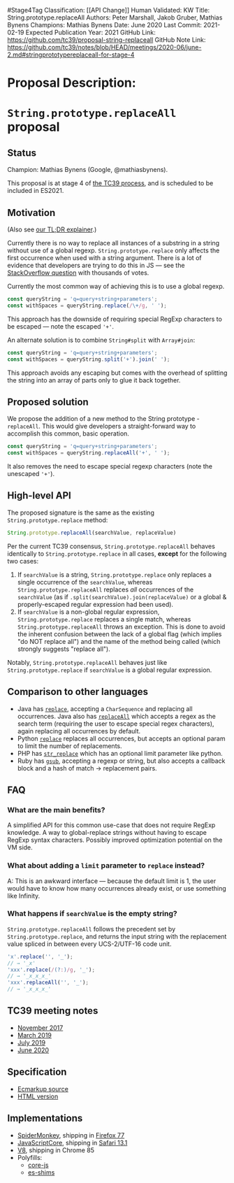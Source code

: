 #Stage4Tag
Classification: [[API Change]]
Human Validated: KW
Title: String.prototype.replaceAll
Authors: Peter Marshall, Jakob Gruber, Mathias Bynens
Champions: Mathias Bynens
Date: June 2020
Last Commit: 2021-02-19
Expected Publication Year: 2021
GitHub Link: https://github.com/tc39/proposal-string-replaceall
GitHub Note Link: https://github.com/tc39/notes/blob/HEAD/meetings/2020-06/june-2.md#stringprototypereplaceall-for-stage-4

# Proposal Description:
# `String.prototype.replaceAll` proposal

## Status

Champion: Mathias Bynens (Google, @mathiasbynens).

This proposal is at stage 4 of [the TC39 process](https://tc39.es/process-document/), and is scheduled to be included in ES2021.

## Motivation

(Also see [our TL;DR explainer](https://v8.dev/features/string-replaceall).)

Currently there is no way to replace all instances of a substring in a string without use of a global regexp.
`String.prototype.replace` only affects the first occurrence when used with a string argument. There is a lot of evidence that developers are trying to do this in JS — see the [StackOverflow question](https://stackoverflow.com/q/1144783/96656) with thousands of votes.

Currently the most common way of achieving this is to use a global regexp.

```js
const queryString = 'q=query+string+parameters';
const withSpaces = queryString.replace(/\+/g, ' ');
```

This approach has the downside of requiring special RegExp characters to be escaped — note the escaped `'+'`.

An alternate solution is to combine `String#split` with `Array#join`:

```js
const queryString = 'q=query+string+parameters';
const withSpaces = queryString.split('+').join(' ');
```

This approach avoids any escaping but comes with the overhead of splitting the string into an array of parts only to glue it back together.

## Proposed solution

We propose the addition of a new method to the String prototype - `replaceAll`. This would give developers a straight-forward way to accomplish this common, basic operation.

```js
const queryString = 'q=query+string+parameters';
const withSpaces = queryString.replaceAll('+', ' ');
```

It also removes the need to escape special regexp characters (note the unescaped `'+'`).

## High-level API

The proposed signature is the same as the existing `String.prototype.replace` method:

```js
String.prototype.replaceAll(searchValue, replaceValue)
```

Per the current TC39 consensus, `String.prototype.replaceAll` behaves identically to `String.prototype.replace` in all cases, **except** for the following two cases:

1. If `searchValue` is a string, `String.prototype.replace` only replaces a single occurrence of the `searchValue`, whereas `String.prototype.replaceAll` replaces *all* occurrences of the `searchValue` (as if `.split(searchValue).join(replaceValue)` or a global & properly-escaped regular expression had been used).
1. If `searchValue` is a non-global regular expression, `String.prototype.replace` replaces a single match, whereas `String.prototype.replaceAll` throws an exception. This is done to avoid the inherent confusion between the lack of a global flag (which implies "do NOT replace all") and the name of the method being called (which strongly suggests "replace all").

Notably, `String.prototype.replaceAll` behaves just like `String.prototype.replace` if `searchValue` is a global regular expression.

## Comparison to other languages

* Java has [`replace`](https://docs.oracle.com/javase/8/docs/api/java/lang/String.html#replace-java.lang.CharSequence-java.lang.CharSequence-), accepting a `CharSequence` and replacing all occurrences. Java also has [`replaceAll`](https://docs.oracle.com/javase/8/docs/api/java/lang/String.html#replaceAll-java.lang.String-java.lang.String-) which accepts a regex as the search term (requiring the user to escape special regex characters), again replacing all occurrences by default.
* Python [`replace`](https://www.tutorialspoint.com/python/string_replace.htm) replaces all occurrences, but accepts an optional param to limit the number of replacements.
* PHP has [`str_replace`](http://php.net/manual/en/function.str-replace.php) which has an optional limit parameter like python.
* Ruby has [`gsub`](https://ruby-doc.org/core/String.html#method-i-gsub), accepting a regexp or string, but also accepts a callback block and a hash of match -> replacement pairs.

## FAQ

### What are the main benefits?

A simplified API for this common use-case that does not require RegExp knowledge. A way to global-replace strings without having to escape RegExp syntax characters. Possibly improved optimization potential on the VM side.

### What about adding a `limit` parameter to `replace` instead?

A: This is an awkward interface — because the default limit is 1, the user would have to know how many occurrences already exist, or use something like Infinity.

### What happens if `searchValue` is the empty string?

`String.prototype.replaceAll` follows the precedent set by `String.prototype.replace`, and returns the input string with the replacement value spliced in between every UCS-2/UTF-16 code unit.

```js
'x'.replace('', '_');
// → '_x'
'xxx'.replace(/(?:)/g, '_');
// → '_x_x_x_'
'xxx'.replaceAll('', '_');
// → '_x_x_x_'
```

## TC39 meeting notes

- [November 2017](https://tc39.es/tc39-notes/2017-11_nov-28.html#10ih-stringprototypereplaceall-for-stage-1)
- [March 2019](https://github.com/tc39/tc39-notes/blob/master/meetings/2019-03/mar-26.md#stringprototypereplaceall-for-stage-2)
- [July 2019](https://github.com/tc39/tc39-notes/blob/master/meetings/2019-07/july-24.md#stringprototypereplaceall)
- [June 2020](https://github.com/tc39/notes/blob/master/meetings/2020-06/june-2.md#stringprototypereplaceall-for-stage-4)

## Specification

- [Ecmarkup source](https://github.com/tc39/proposal-string-replaceall/blob/master/spec.html)
- [HTML version](https://tc39.es/proposal-string-replaceall/)

## Implementations

- [SpiderMonkey](https://bugzilla.mozilla.org/show_bug.cgi?id=1540021), shipping in [Firefox 77](https://bugzilla.mozilla.org/show_bug.cgi?id=1608168)
- [JavaScriptCore](https://bugs.webkit.org/show_bug.cgi?id=202471), shipping in [Safari 13.1](https://webkit.org/blog/10247/new-webkit-features-in-safari-13-1/#javascript-improvements)
- [V8](https://bugs.chromium.org/p/v8/issues/detail?id=9801), shipping in Chrome 85
- Polyfills:
    - [core-js](https://github.com/zloirock/core-js#stringreplaceall)
    - [es-shims](https://github.com/es-shims/String.prototype.replaceAll)

